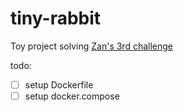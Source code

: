 # tiny-rabbit

Toy project solving [Zan's 3rd challenge](https://github.com/zanfranceschi/desafio-03-processamento_distribuido/)

todo:
- [ ] setup Dockerfile
- [ ] setup docker.compose
